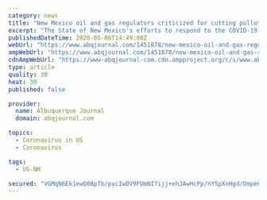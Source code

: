 ```yaml
---
category: news
title: "New Mexico oil and gas regulators criticized for cutting pollution oversight amid pandemic"
excerpt: "The State of New Mexico's efforts to respond to the COVID-19 pandemic in regulating the oil and gas industry were 'condemned' by environmentalists who accused the State of forgoing pollution standards and reducing oversight."
publishedDateTime: 2020-05-06T14:49:00Z
webUrl: "https://www.abqjournal.com/1451878/new-mexico-oil-and-gas-regulators-criticized-for-cutting-pollution-oversight-amid-pandemic.html"
ampWebUrl: "https://www.abqjournal.com/1451878/new-mexico-oil-and-gas-regulators-criticized-for-cutting-pollution-oversight-amid-pandemic.html/amp"
cdnAmpWebUrl: "https://www-abqjournal-com.cdn.ampproject.org/c/s/www.abqjournal.com/1451878/new-mexico-oil-and-gas-regulators-criticized-for-cutting-pollution-oversight-amid-pandemic.html/amp"
type: article
quality: 30
heat: 30
published: false

provider:
  name: Albuquerque Journal
  domain: abqjournal.com

topics:
  - Coronavirus in US
  - Coronavirus

tags:
  - US-NM

secured: "VGMqN6Ek1ewQ08pTb/pycIwDV9FUmNI7ijj+ehJAwHcPp/nY5pXnHgd/Dmpe6F3Yq+qcg1bsBUhySXWODgqLlmBqLtNk+/2vmWLDQv6ikzkpaVkdA8NgYsF6+exkn7r6oJh4yhNnZgKClC66ltpTztuf5kYqB2ibBbZODrTBeb9GNVPww7uKwUUEmJRrNpE/F++gEKa7KTiNq7d3Mg8bLKbWE6UCb8CpmS8h2r2dz6eqzSnpAqmVheeFE7r/KyR+7bcoTjNh1YJl/5eZRN/5FV6p4xnNmu/zonSfGSYpjBwlJ3CCiem53LVASKG8yWPk;3Id51xiX0+uhVk5EE8vXRg=="
---
```


